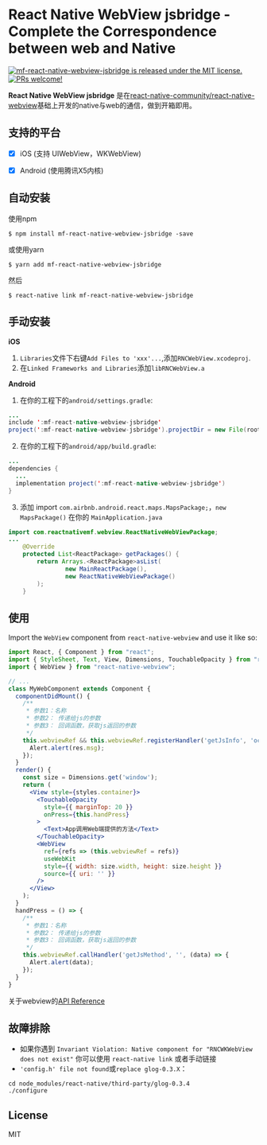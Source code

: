 # React Native WebView jsbridge - Complete the Correspondence between web and Native
<p align="left">
  <a href="https://github.com/23mf/mf-react-native-webview-jsbridge/blob/master/LICENSE">
    <img src="https://img.shields.io/badge/license-MIT-blue.svg" alt="mf-react-native-webview-jsbridge is released under the MIT license." />
  </a>
  <a href="https://github.com/23mf/mf-react-native-webview-jsbridge/blob/master/docs/Reference.md">
    <img src="https://img.shields.io/badge/PRs-welcome-brightgreen.svg" alt="PRs welcome!" />
  </a>
</p>


**React Native WebView jsbridge** 是在[react-native-community/react-native-webview](https://github.com/react-native-community/react-native-webview)基础上开发的native与web的通信，做到开箱即用。

## 支持的平台

- [x] iOS (支持 UIWebView，WKWebView)
- [x] Android (使用腾讯X5内核)


## 自动安装

使用npm
```
$ npm install mf-react-native-webview-jsbridge -save
```
或使用yarn
```
$ yarn add mf-react-native-webview-jsbridge
```
然后
```
$ react-native link mf-react-native-webview-jsbridge
```


## 手动安装

**iOS**
1. `Libraries`文件下右键`Add Files to 'xxx'...`,添加`RNCWebView.xcodeproj`.
2. 在`Linked Frameworks and Libraries`添加`libRNCWebView.a`

**Android**
1. 在你的工程下的`android/settings.gradle`:

```java
...
include ':mf-react-native-webview-jsbridge'
project(':mf-react-native-webview-jsbridge').projectDir = new File(rootProject.projectDir, '../node_modules/mf-react-native-webview-jsbridge/lib/android')
```
2. 在你的工程下的`android/app/build.gradle`:

```java
...
dependencies {
  ...
  implementation project(':mf-react-native-webview-jsbridge')
}
```
3. 添加 import `com.airbnb.android.react.maps.MapsPackage;`，`new MapsPackage()` 在你的 `MainApplication.java`

```java
import com.reactnativemf.webview.ReactNativeWebViewPackage;
...
    @Override
    protected List<ReactPackage> getPackages() {
        return Arrays.<ReactPackage>asList(
                new MainReactPackage(),
                new ReactNativeWebViewPackage()
        );
    }
```

## 使用

Import the `WebView` component from `react-native-webview` and use it like so:

```jsx
import React, { Component } from "react";
import { StyleSheet, Text, View, Dimensions, TouchableOpacity } from "react-native";
import { WebView } from "react-native-webview";

// ...
class MyWebComponent extends Component {
  componentDidMount() {
    /**
     * 参数1：名称
     * 参数2： 传递给js的参数
     * 参数3： 回调函数，获取js返回的参数
     */
    this.webviewRef && this.webviewRef.registerHandler('getJsInfo', 'oc传给了js一条信息', (res)=> {
      Alert.alert(res.msg);
    });
  }
  render() {
    const size = Dimensions.get('window');
    return (
      <View style={styles.container}>
        <TouchableOpacity
          style={{ marginTop: 20 }}
          onPress={this.handPress}
        >
          <Text>App调用Web端提供的方法</Text>
        </TouchableOpacity>
        <WebView
          ref={refs => (this.webviewRef = refs)}
          useWebKit
          style={{ width: size.width, height: size.height }}
          source={{ uri: '' }}
        />
      </View>
    );
  }
  handPress = () => {
    /**
     * 参数1：名称
     * 参数2： 传递给js的参数
     * 参数3： 回调函数，获取js返回的参数
     */
    this.webviewRef.callHandler('getJsMethod', '', (data) => {
      Alert.alert(data);
    });
  }
}
```

关于webview的[API Reference](./docs/Reference.md)


## 故障排除

- 如果你遇到 `Invariant Violation: Native component for "RNCWKWebView does not exist"` 你可以使用 `react-native link` 或者手动链接
- `'config.h' file not found`或`replace glog-0.3.X`：
```
cd node_modules/react-native/third-party/glog-0.3.4
./configure
```


## License

MIT
